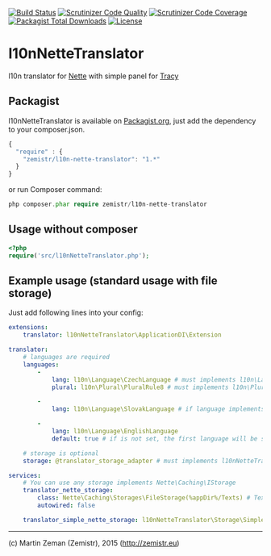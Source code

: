 [![Build Status](https://travis-ci.org/Zemistr/l10n-nette-translator.svg?branch=master)](https://travis-ci.org/Zemistr/l10n-nette-translator)
[![Scrutinizer Code Quality](https://scrutinizer-ci.com/g/Zemistr/l10n-nette-translator/badges/quality-score.png?b=master)](https://scrutinizer-ci.com/g/Zemistr/l10n-nette-translator/?branch=master)
[![Scrutinizer Code Coverage](https://scrutinizer-ci.com/g/Zemistr/l10n-nette-translator/badges/coverage.png?b=master)](https://scrutinizer-ci.com/g/Zemistr/l10n-nette-translator/?branch=master)
[![Packagist Total Downloads](https://img.shields.io/packagist/dt/zemistr/l10n-nette-translator.svg)](https://packagist.org/packages/zemistr/l10n-nette-translator)
[![License](https://img.shields.io/packagist/l/zemistr/l10n-nette-translator.svg)](http://opensource.org/licenses/mit-license.php)

# l10nNetteTranslator
l10n translator for [Nette](http://nette.org/) with simple panel for [Tracy](http://tracy.nette.org/en/)

## Packagist
l10nNetteTranslator is available on [Packagist.org](https://packagist.org/packages/zemistr/l10n-nette-translator),
just add the dependency to your composer.json.

```javascript
{
  "require" : {
    "zemistr/l10n-nette-translator": "1.*"
  }
}
```

or run Composer command:
```php
php composer.phar require zemistr/l10n-nette-translator
```

## Usage without composer

```php
<?php
require('src/l10nNetteTranslator.php');
```

## Example usage (standard usage with file storage)
Just add following lines into your config:

```yaml
extensions:
    translator: l10nNetteTranslator\ApplicationDI\Extension

translator:
    # languages are required
    languages:
        -
            lang: l10n\Language\CzechLanguage # must implements l10n\Language\ILanguage
            plural: l10n\Plural\PluralRule8 # must implements l10n\Plural\IPlural

        -
            lang: l10n\Language\SlovakLanguage # if language implements l10n\Plural\IPlural, you can ignore plural section

        -
            lang: l10n\Language\EnglishLanguage
            default: true # if is not set, the first language will be set as default

    # storage is optional
    storage: @translator_storage_adapter # must implements l10nNetteTranslator\Storage\IStorage

services:
    # You can use any storage implements Nette\Caching\IStorage
    translator_nette_storage:
        class: Nette\Caching\Storages\FileStorage(%appDir%/Texts) # Texts will be saved in %appDir%/Texts as file named by ISO 639-1
        autowired: false

    translator_simple_nette_storage: l10nNetteTranslator\Storage\SimpleNetteStorage(@translator_storage)

```


-----

(c) Martin Zeman (Zemistr), 2015 (http://zemistr.eu)
